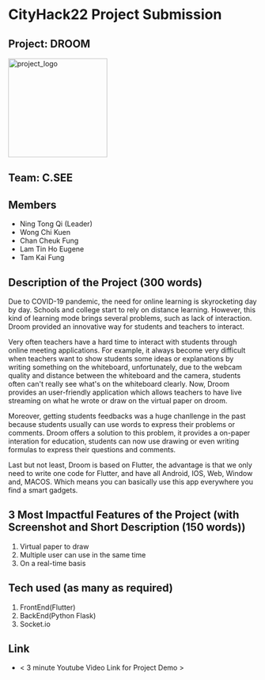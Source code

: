 # CityHack22 Project Submission
## Project: DROOM
<img src="assets/imgages/droom.png" width="200" alt="project_logo"/>


## Team: C.SEE
## Members
- Ning Tong Qi (Leader)
- Wong Chi Kuen
- Chan Cheuk Fung
- Lam Tin Ho Eugene
- Tam Kai Fung

## Description of the Project (300 words)
Due to COVID-19 pandemic, the need for online learning is skyrocketing day by day. Schools and college start to rely on distance learning. However, this kind of learning mode brings several problems, such as lack of interaction. Droom provided an innovative way for students and teachers to interact.

Very often teachers have a hard time to interact with students through online meeting applications. For example, it always become very difficult when teachers want to show students some ideas or explanations by writing something on the whiteboard, unfortunately, due to the webcam quality and distance between the whiteboard and the camera, students often can't really see what's on the whiteboard clearly. Now, Droom provides an user-friendly application which allows teachers to have live streaming on what he wrote or draw on the virtual paper on droom.

Moreover, getting students feedbacks was a huge chanllenge in the past because students usually can use words to express their problems or comments. Droom offers a solution to this problem, it provides a on-paper interation for education, students can now use drawing or even writing formulas to express their questions and comments.

Last but not least, Droom is based on Flutter, the advantage is that we only need to write one code for Flutter, and have all Android, IOS, Web, Window and, MACOS. Which means you can basically use this app everywhere you find a smart gadgets.


## 3 Most Impactful Features of the Project (with Screenshot and Short Description (150 words))
1.  Virtual paper to draw  
2.  Multiple user can use in the same time
3.  On a real-time basis

## Tech used (as many as required)
1. FrontEnd(Flutter)
2. BackEnd(Python Flask)
3. Socket.io

## Link
- < 3 minute Youtube Video Link for Project Demo >
